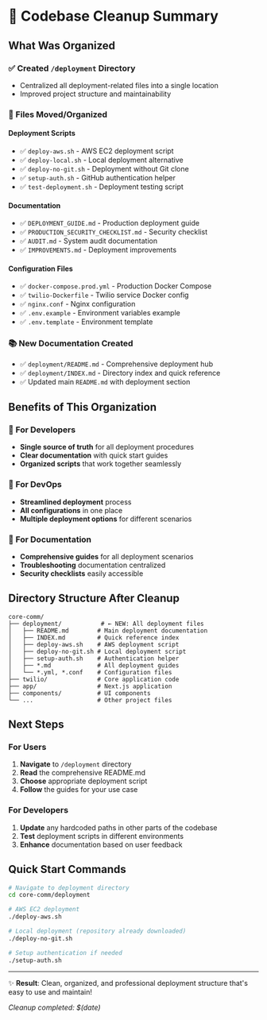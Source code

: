 # 🧹 Codebase Cleanup Summary

## What Was Organized

### ✅ Created `/deployment` Directory
- Centralized all deployment-related files into a single location
- Improved project structure and maintainability

### 📁 Files Moved/Organized

#### Deployment Scripts
- ✅ `deploy-aws.sh` - AWS EC2 deployment script
- ✅ `deploy-local.sh` - Local deployment alternative  
- ✅ `deploy-no-git.sh` - Deployment without Git clone
- ✅ `setup-auth.sh` - GitHub authentication helper
- ✅ `test-deployment.sh` - Deployment testing script

#### Documentation
- ✅ `DEPLOYMENT_GUIDE.md` - Production deployment guide
- ✅ `PRODUCTION_SECURITY_CHECKLIST.md` - Security checklist
- ✅ `AUDIT.md` - System audit documentation
- ✅ `IMPROVEMENTS.md` - Deployment improvements

#### Configuration Files  
- ✅ `docker-compose.prod.yml` - Production Docker Compose
- ✅ `twilio-Dockerfile` - Twilio service Docker config
- ✅ `nginx.conf` - Nginx configuration
- ✅ `.env.example` - Environment variables example
- ✅ `.env.template` - Environment template

### 📚 New Documentation Created
- ✅ `deployment/README.md` - Comprehensive deployment hub
- ✅ `deployment/INDEX.md` - Directory index and quick reference
- ✅ Updated main `README.md` with deployment section

## Benefits of This Organization

### 🎯 For Developers
- **Single source of truth** for all deployment procedures
- **Clear documentation** with quick start guides
- **Organized scripts** that work together seamlessly

### 🚀 For DevOps
- **Streamlined deployment** process
- **All configurations** in one place
- **Multiple deployment options** for different scenarios

### 📖 For Documentation
- **Comprehensive guides** for all deployment scenarios
- **Troubleshooting** documentation centralized
- **Security checklists** easily accessible

## Directory Structure After Cleanup

```
core-comm/
├── deployment/           # ← NEW: All deployment files
│   ├── README.md        # Main deployment documentation
│   ├── INDEX.md         # Quick reference index
│   ├── deploy-aws.sh    # AWS deployment script
│   ├── deploy-no-git.sh # Local deployment script  
│   ├── setup-auth.sh    # Authentication helper
│   ├── *.md             # All deployment guides
│   └── *.yml, *.conf    # Configuration files
├── twilio/              # Core application code
├── app/                 # Next.js application
├── components/          # UI components
└── ...                  # Other project files
```

## Next Steps

### For Users
1. **Navigate** to `/deployment` directory
2. **Read** the comprehensive README.md
3. **Choose** appropriate deployment script
4. **Follow** the guides for your use case

### For Developers
1. **Update** any hardcoded paths in other parts of the codebase
2. **Test** deployment scripts in different environments  
3. **Enhance** documentation based on user feedback

## Quick Start Commands

```bash
# Navigate to deployment directory
cd core-comm/deployment

# AWS EC2 deployment
./deploy-aws.sh

# Local deployment (repository already downloaded)  
./deploy-no-git.sh

# Setup authentication if needed
./setup-auth.sh
```

---

✨ **Result**: Clean, organized, and professional deployment structure that's easy to use and maintain!

*Cleanup completed: $(date)*

